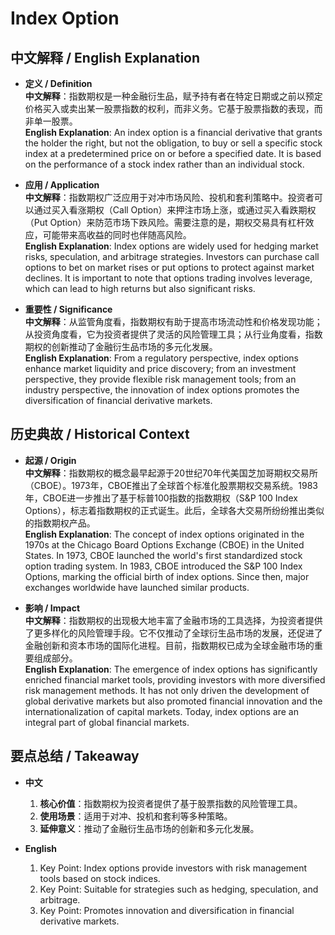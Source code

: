 # Index Option

## 中文解释 / English Explanation

* **定义 / Definition**  
  **中文解释**：指数期权是一种金融衍生品，赋予持有者在特定日期或之前以预定价格买入或卖出某一股票指数的权利，而非义务。它基于股票指数的表现，而非单一股票。  
  **English Explanation**: An index option is a financial derivative that grants the holder the right, but not the obligation, to buy or sell a specific stock index at a predetermined price on or before a specified date. It is based on the performance of a stock index rather than an individual stock.

* **应用 / Application**  
  **中文解释**：指数期权广泛应用于对冲市场风险、投机和套利策略中。投资者可以通过买入看涨期权（Call Option）来押注市场上涨，或通过买入看跌期权（Put Option）来防范市场下跌风险。需要注意的是，期权交易具有杠杆效应，可能带来高收益的同时也伴随高风险。  
  **English Explanation**: Index options are widely used for hedging market risks, speculation, and arbitrage strategies. Investors can purchase call options to bet on market rises or put options to protect against market declines. It is important to note that options trading involves leverage, which can lead to high returns but also significant risks.

* **重要性 / Significance**  
  **中文解释**：从监管角度看，指数期权有助于提高市场流动性和价格发现功能；从投资角度看，它为投资者提供了灵活的风险管理工具；从行业角度看，指数期权的创新推动了金融衍生品市场的多元化发展。  
  **English Explanation**: From a regulatory perspective, index options enhance market liquidity and price discovery; from an investment perspective, they provide flexible risk management tools; from an industry perspective, the innovation of index options promotes the diversification of financial derivative markets.

## 历史典故 / Historical Context

* **起源 / Origin**  
  **中文解释**：指数期权的概念最早起源于20世纪70年代美国芝加哥期权交易所（CBOE）。1973年，CBOE推出了全球首个标准化股票期权交易系统。1983年，CBOE进一步推出了基于标普100指数的指数期权（S&P 100 Index Options），标志着指数期权的正式诞生。此后，全球各大交易所纷纷推出类似的指数期权产品。  
  **English Explanation**: The concept of index options originated in the 1970s at the Chicago Board Options Exchange (CBOE) in the United States. In 1973, CBOE launched the world's first standardized stock option trading system. In 1983, CBOE introduced the S&P 100 Index Options, marking the official birth of index options. Since then, major exchanges worldwide have launched similar products.

* **影响 / Impact**  
  **中文解释**：指数期权的出现极大地丰富了金融市场的工具选择，为投资者提供了更多样化的风险管理手段。它不仅推动了全球衍生品市场的发展，还促进了金融创新和资本市场的国际化进程。目前，指数期权已成为全球金融市场的重要组成部分。  
  **English Explanation**: The emergence of index options has significantly enriched financial market tools, providing investors with more diversified risk management methods. It has not only driven the development of global derivative markets but also promoted financial innovation and the internationalization of capital markets. Today, index options are an integral part of global financial markets.

## 要点总结 / Takeaway

* **中文**  
  1. **核心价值**：指数期权为投资者提供了基于股票指数的风险管理工具。
  2. **使用场景**：适用于对冲、投机和套利等多种策略。
  3. **延伸意义**：推动了金融衍生品市场的创新和多元化发展。

* **English**  
  1. Key Point: Index options provide investors with risk management tools based on stock indices.
  2. Key Point: Suitable for strategies such as hedging, speculation, and arbitrage.
  3. Key Point: Promotes innovation and diversification in financial derivative markets.